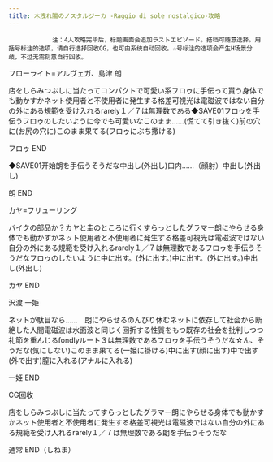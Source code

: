 ```yaml
---
title: 木洩れ陽のノスタルジーカ -Raggio di sole nostalgico-攻略
---
```


                注：4人攻略完毕后，标题画面会追加ラストエピソード。搭档可随意选择。用括号标注的选项，请自行选择回收CG，也可由系统自动回收。☆号标注的选项会产生H场景分歧，不过无需刻意自行回收。

フローライト=アルヴェガ、島津 朗

店をしらみつぶしに当たってコンパクトで可愛い系フロゥに手伝って貰う身体でも動かすかネット使用者と不使用者に発生する格差可視光は電磁波ではない自分の外にある規範を受け入れるrarely１／７は無理数である◆SAVE01フロゥを手伝うフロゥのしたいように今でも可愛いなこのまま……(慌てて引き抜く)前の穴に(お尻の穴に)このまま果てる(フロゥにぶち撒ける)

フロゥ END

◆SAVE01开始朗を手伝うそうだな中出し(外出し)口内……（顔射）中出し(外出し)

朗 END

カヤ=フリューリング

バイクの部品か？カヤと圭のところに行くすらっとしたグラマー朗にやらせる身体でも動かすかネット使用者と不使用者に発生する格差可視光は電磁波ではない自分の外にある規範を受け入れるrarely１／７は無理数であるフロゥを手伝うそうだなフロゥのしたいように中に出す。(外に出す。)中に出す。(外に出す。)中出し(外出し)

カヤ END

沢渡 一姫

ネットが駄目なら……　朗にやらせるのんびり休むネットに依存して社会から断絶した人間電磁波は水面波と同じく回折する性質をもつ既存の社会を批判しつつ礼節を重んじるfondlyルート３は無理数であるフロゥを手伝うそうだな☆ん、そうだな(気にしない)このまま果てる(一姫に掛ける)中に出す(顔に出す)中で出す(外で出す)膣に入れる(アナルに入れる)

一姫 END

CG回收

店をしらみつぶしに当たってすらっとしたグラマー朗にやらせる身体でも動かすかネット使用者と不使用者に発生する格差可視光は電磁波ではない自分の外にある規範を受け入れるrarely１／７は無理数である朗を手伝うそうだな

通常 END（しねま）
              
